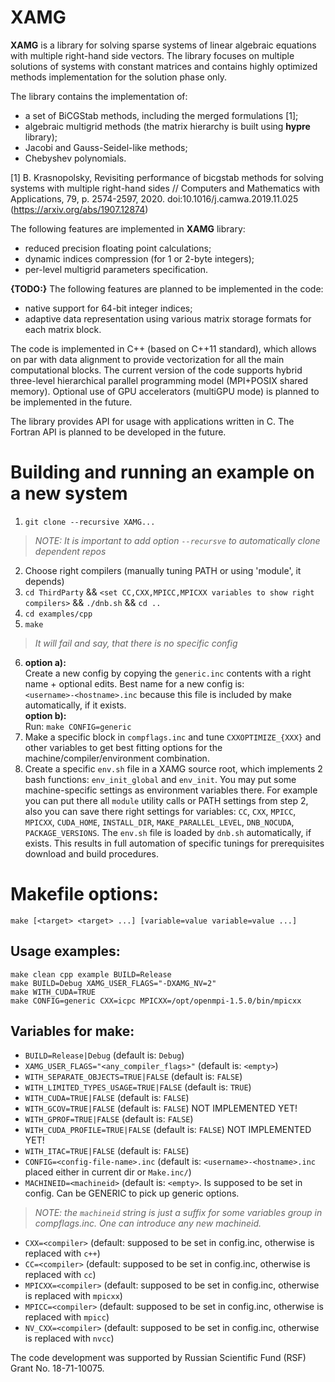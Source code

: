 # XAMG
**XAMG** is a library for solving sparse systems of linear algebraic equations with multiple right-hand side vectors. The library focuses on multiple solutions of systems with constant matrices and contains highly optimized methods implementation for the solution phase only.

The library contains the implementation of:

- a set of BiCGStab methods, including the merged formulations [1];
- algebraic multigrid methods (the matrix hierarchy is built using **hypre** library);
- Jacobi and Gauss-Seidel-like methods;
- Chebyshev polynomials.

[1] B. Krasnopolsky, Revisiting performance of bicgstab methods for solving systems with multiple right-hand sides // Computers and Mathematics with Applications, 79, p. 2574-2597, 2020. doi:10.1016/j.camwa.2019.11.025 (https://arxiv.org/abs/1907.12874)

The following features are implemented in **XAMG** library:
- reduced precision floating point calculations;
- dynamic indices compression (for 1 or 2-byte integers);
- per-level multigrid parameters specification.

**{TODO:}** The following features are planned to be implemented in the code:
- native support for 64-bit integer indices;
- adaptive data representation using various matrix storage formats for each matrix block.

The code is implemented in C++ (based on C++11 standard), which allows on par with data alignment to provide vectorization for all the main computational blocks. The current version of the code supports hybrid three-level hierarchical parallel programming model (MPI+POSIX shared memory). Optional use of GPU accelerators (multiGPU mode) is planned to be implemented in the future.

The library provides API for usage with applications written in C. The Fortran API is planned to be developed in the future.

# Building and running an example on a new system

1) `git clone --recursive XAMG...`
> *NOTE: It is important to add option `--recursve` to automatically clone dependent repos*
2) Choose right compilers (manually tuning PATH or using 'module', it depends)
3) `cd ThirdParty` && `<set CC,CXX,MPICC,MPICXX variables to show right compilers>` && `./dnb.sh` && `cd ..`
4) `cd examples/cpp`
5) `make`
> *It will fail and say, that there is no specific config*

6) **option a):**\
   Create a new config by copying the `generic.inc` contents with a right name + optional edits. Best name for a new config is:\
`<username>-<hostname>.inc` because this file is included by make automatically, if it exists. \
  **option b):**\
   Run: `make CONFIG=generic`
7) Make a specific block in `compflags.inc` and tune `CXXOPTIMIZE_{XXX}` and other variables to get best fitting options for the machine/compiler/environment combination.
8) Create a specific `env.sh` file in a XAMG source root, which implements 2 bash functions: `env_init_global` and `env_init`. You may put some machine-specific settings as environment variables there. For example you can put there all `module` utility calls or PATH settings from step 2, also you can save there right settings for variables: `CC`, `CXX`, `MPICC`, `MPICXX`, `CUDA_HOME`, `INSTALL_DIR`, `MAKE_PARALLEL_LEVEL`, `DNB_NOCUDA`, `PACKAGE_VERSIONS`. The `env.sh` file is loaded by `dnb.sh` automatically, if exists. This results in full automation of specific tunings for prerequisites download and build procedures.

# Makefile options:
`make [<target> <target> ...] [variable=value variable=value ...]`

## Usage examples:
```
make clean cpp example BUILD=Release
make BUILD=Debug XAMG_USER_FLAGS="-DXAMG_NV=2"
make WITH_CUDA=TRUE
make CONFIG=generic CXX=icpc MPICXX=/opt/openmpi-1.5.0/bin/mpicxx
```
## Variables for make:
- `BUILD=Release|Debug`  (default is: `Debug`)
- `XAMG_USER_FLAGS="<any_compiler_flags>"`  (default is: `<empty>`)
- `WITH_SEPARATE_OBJECTS=TRUE|FALSE` (default is: `FALSE`)
- `WITH_LIMITED_TYPES_USAGE=TRUE|FALSE` (default is: `TRUE`)
- `WITH_CUDA=TRUE|FALSE` (default is: `FALSE`)
- `WITH_GCOV=TRUE|FALSE` (default is: `FALSE`) NOT IMPLEMENTED YET!
- `WITH_GPROF=TRUE|FALSE` (default is: `FALSE`)
- `WITH_CUDA_PROFILE=TRUE|FALSE` (default is: `FALSE`) NOT IMPLEMENTED YET!
- `WITH_ITAC=TRUE|FALSE` (default is: `FALSE`)
- `CONFIG=<config-file-name>.inc` (default is: `<username>-<hostname>.inc` placed either in current dir or `Make.inc/`)
- `MACHINEID=<machineid>`   (default is: `<empty>`. Is supposed to be set in config. Can be GENERIC to pick up generic options.
> *NOTE: the `machineid` string is just a suffix for some variables group in compflags.inc. One can introduce any new machineid.*
- `CXX=<compiler>` (default: supposed to be set in config.inc, otherwise is replaced with `c++`)
- `CC=<compiler>` (default: supposed to be set in config.inc, otherwise is replaced with `cc`)
- `MPICXX=<compiler>` (default: supposed to be set in config.inc, otherwise is replaced with `mpicxx`)
- `MPICC=<compiler>` (default: supposed to be set in config.inc, otherwise is replaced with `mpicc`)
- `NV_CXX=<compiler>` (default: supposed to be set in config.inc, otherwise is replaced with `nvcc`)

The code development was supported by Russian Scientific Fund (RSF) Grant No. 18-71-10075.